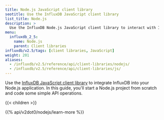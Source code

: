 ```yaml
---
title: Node.js JavaScript client library
seotitle: Use the InfluxDB JavaScript client library
list_title: Node.js
description: >
  Use the InfluxDB Node.js JavaScript client library to interact with InfluxDB.
menu:
  influxdb_2_5:
    name: Node.js
    parent: Client libraries
influxdb/v2.5/tags: [client libraries, JavaScript]
weight: 201
aliases:
  - /influxdb/v2.5/reference/api/client-libraries/nodejs/
  - /influxdb/v2.5/reference/api/client-libraries/js/  
---
```


Use the [InfluxDB JavaScript client library](https://github.com/influxdata/influxdb-client-js) to integrate InfluxDB into your Node.js application.
In this guide, you'll start a Node.js project from scratch and code some simple API operations.

{{< children >}}

{{% api/v2dot0/nodejs/learn-more %}}
